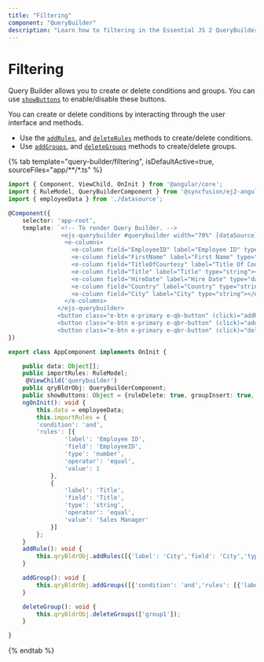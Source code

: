 ```yaml
---
title: "Filtering"
component: "QueryBuilder"
description: "Learn how to filtering in the Essential JS 2 QueryBuilder control."
---
```


# Filtering

Query Builder allows you to create or delete conditions and groups. You can use [`showButtons`](https://ej2.syncfusion.com/vue/documentation/api/query-builder/#showbuttons) to enable/disable these buttons.

You can create or delete conditions by interacting through the user interface and methods.

* Use the [`addRules`](https://ej2.syncfusion.com/vue/documentation/api/query-builder/#addrules), and [`deleteRules`](https://ej2.syncfusion.com/vue/documentation/api/query-builder/#deleterules) methods to create/delete conditions.
* Use [`addGroups`](https://ej2.syncfusion.com/vue/documentation/api/query-builder/#addgroups), and [`deleteGroups`](https://ej2.syncfusion.com/vue/documentation/api/query-builder/#deletegroups) methods to create/delete groups.

{% tab template="query-builder/filtering", isDefaultActive=true, sourceFiles="app/**/*.ts" %}

```typescript
import { Component, ViewChild, OnInit } from '@angular/core';
import { RuleModel, QueryBuilderComponent } from '@syncfusion/ej2-angular-querybuilder';
import { employeeData } from './datasource';

@Component({
    selector: 'app-root',
    template: `<!-- To render Query Builder. -->
               <ejs-querybuilder #querybuilder width="70%" [dataSource]="data" [rule]="importRules" [showButtons]="showButtons">
                <e-columns>
                  <e-column field="EmployeeID" label="Employee ID" type="number"></e-column>
                  <e-column field="FirstName" label="First Name" type="string"></e-column>
                  <e-column field="TitleOfCourtesy" label="Title Of Courtesy" type="boolean" [values]="values"></e-column>
                  <e-column field="Title" label="Title" type="string"></e-column>
                  <e-column field="HireDate" label="Hire Date" type="date" format="dd/MM/yyyy"></e-column>
                  <e-column field="Country" label="Country" type="string"></e-column>
                  <e-column field="City" label="City" type="string"></e-column>
                </e-columns>
              </ejs-querybuilder>
              <button class="e-btn e-primary e-qb-button" (click)="addRule()" >Add Rule</button>
              <button class="e-btn e-primary e-qbr-button" (click)="addGroup()" >Add Group</button>
              <button class="e-btn e-primary e-qbr-button" (click)="deleteGroup()" >Delete Group</button>`
})

export class AppComponent implements OnInit {

    public data: Object[];
    public importRules: RuleModel;
     @ViewChild('querybuilder')
    public qryBldrObj: QueryBuilderComponent;
    public showButtons: Object = {ruleDelete: true, groupInsert: true, groupDelete: true};
    ngOnInit(): void {
        this.data = employeeData;
        this.importRules = {
        'condition': 'and',
        'rules': [{
                'label': 'Employee ID',
                'field': 'EmployeeID',
                'type': 'number',
                'operator': 'equal',
                'value': 1
            },
            {
                'label': 'Title',
                'field': 'Title',
                'type': 'string',
                'operator': 'equal',
                'value': 'Sales Manager'
            }]
        };
    }
    addRule(): void {
        this.qryBldrObj.addRules([{'label': 'City','field': 'City','type': 'string','operator': 'equal','value': 'US'}], 'group0');
    }

    addGroup(): void {
        this.qryBldrObj.addGroups([{'condition': 'and','rules': [{'label': 'First Name','field': 'FirstName','type': 'string','operator': 'startswith','value': 'v' }]}], 'group0');
    }

    deleteGroup(): void {
        this.qryBldrObj.deleteGroups(['group1']);
    }

}

```

{% endtab %}
